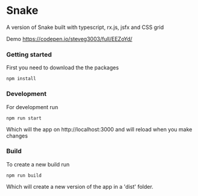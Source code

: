 # Snake
A version of Snake built with typescript, rx.js, jsfx and CSS grid

Demo https://codepen.io/steveg3003/full/EEZoYd/

### Getting started
First you need to download the the packages
	
~~~~
npm install
~~~~

### Development
For development run

~~~~
npm run start
~~~~

Which will the app on http://localhost:3000 and will reload when you make changes

### Build
To create a new build run

~~~~
npm run build
~~~~

Which will create a new version of the app in a 'dist' folder. 

